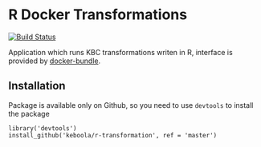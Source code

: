 # R Docker Transformations

[![Build Status](https://travis-ci.org/keboola/r-transformation.svg?branch=master)](https://travis-ci.org/keboola/r-transformation)

Application which runs KBC transformations writen in R, interface is provided by [docker-bundle](https://github.com/keboola/docker-bundle).

## Installation
Package is available only on Github, so you need to use `devtools` to install the package
```
library('devtools')
install_github('keboola/r-transformation', ref = 'master')
```

